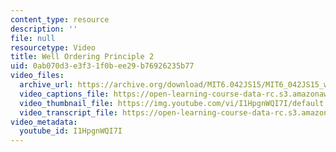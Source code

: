 ```yaml
---
content_type: resource
description: ''
file: null
resourcetype: Video
title: Well Ordering Principle 2
uid: 0ab070d3-e3f3-1f0b-ee29-b76926235b77
video_files:
  archive_url: https://archive.org/download/MIT6.042JS15/MIT6_042JS15_wellordering2_ipod.mp4
  video_captions_file: https://open-learning-course-data-rc.s3.amazonaws.com/6-042j-mathematics-for-computer-science-spring-2015/7dd283a79e865be88d93211edde63757_I1HpgnWQI7I.vtt
  video_thumbnail_file: https://img.youtube.com/vi/I1HpgnWQI7I/default.jpg
  video_transcript_file: https://open-learning-course-data-rc.s3.amazonaws.com/6-042j-mathematics-for-computer-science-spring-2015/4878b7395e337646603c0ff293837a8f_I1HpgnWQI7I.pdf
video_metadata:
  youtube_id: I1HpgnWQI7I
---
```

